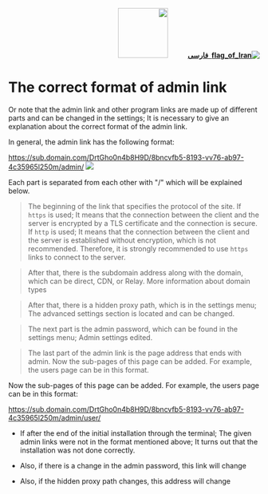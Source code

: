 <div dir="rtl" markdown="1">

[**![flag_of_Iran](https://user-images.githubusercontent.com/125398461/234186932-52f1fa82-52c6-417f-8b37-08fe9250a55f.png) &nbsp;فارسی**](https://docs.hiddify.com/fa/Hiddify-Manager.wiki/%D9%81%D8%B1%D9%85%D8%AA-%D8%B5%D8%AD%DB%8C%D8%AD-%D9%84%DB%8C%D9%86%DA%A9-%D8%A7%D8%AF%D9%85%DB%8C%D9%86)&nbsp;&nbsp;&nbsp;&nbsp;&nbsp;&nbsp;&nbsp;&nbsp;&nbsp;&nbsp;<a href="https://github.com/hiddify/hiddify-config/wiki/All-tutorials-and-videos"><img width="100" src="https://github.com/hiddify/hiddify-config/assets/125398461/8ac5b906-105c-4b98-acf5-0e12e39e33f6" /></a>

</div>

# The correct format of admin link

Or note that the admin link and other program links are made up of different parts and can be changed in the settings; It is necessary to give an explanation about the correct format of the admin link.

In general, the admin link has the following format:

https://sub.domain.com/DrtGho0n4b8H9D/8bncvfb5-8193-vv76-ab97-4c35965l250m/admin/
![](https://user-images.githubusercontent.com/125398461/230102115-65b21ce7-bc9f-4a6f-a450-bc531ce19a31.png)

Each part is separated from each other with "/" which will be explained below.

> The beginning of the link that specifies the protocol of the site. If `https` is used; It means that the connection between the client and the server is encrypted by a TLS certificate and the connection is secure. If `http` is used; It means that the connection between the client and the server is established without encryption, which is not recommended. Therefore, it is strongly recommended to use `https` links to connect to the server.

> After that, there is the subdomain address along with the domain, which can be direct, CDN, or Relay. More information about domain types

> After that, there is a hidden proxy path, which is in the settings menu; The advanced settings section is located and can be changed.

> The next part is the admin password, which can be found in the settings menu; Admin settings edited.

> The last part of the admin link is the page address that ends with admin. Now the sub-pages of this page can be added. For example, the users page can be in this format.

Now the sub-pages of this page can be added. For example, the users page can be in this format:

https://sub.domain.com/DrtGho0n4b8H9D/8bncvfb5-8193-vv76-ab97-4c35965l250m/admin/user/

- If after the end of the initial installation through the terminal; The given admin links were not in the format mentioned above; It turns out that the installation was not done correctly.

- Also, if there is a change in the admin password, this link will change

- Also, if the hidden proxy path changes, this address will change

